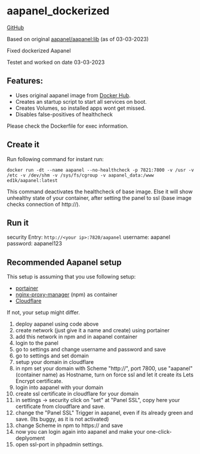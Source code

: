 
# aapanel_dockerized

[GitHub](https://github.com/Ed1ks/aapanel_dockerized)

Based on original [aapanel/aapanel:lib](https://hub.docker.com/r/aapanel/aapanel) (as of 03-03-2023)

Fixed dockerized Aapanel

Testet and worked on date 03-03-2023

## Features:

* Uses original aapanel image from [Docker Hub](https://hub.docker.com/).
* Creates an startup script to start all services on boot.
* Creates Volumes, so installed apps wont get missed.
* Disables false-positives of healthcheck

Please check the Dockerfile for exec information.

## Create it
Run following command for instant run:

`docker run -dt --name aapanel --no-healthcheck -p 7821:7800 -v /usr -v /etc -v /dev/shm -v /sys/fs/cgroup -v aapanel_data:/www ed1k/aapanel:latest`

This command deactivates the healthcheck of base image. Else it will show unhealthy state of your container, after setting the panel to ssl (base image checks connection of http://).

## Run it
security Entry: `http://<your ip>:7820/aapanel`
username: aapanel
password: aapanel123

## Recommended Aapanel setup
This setup is assuming that you use following setup:
* [portainer](https://www.portainer.io/)
* [nginx-proxy-manager](https://hub.docker.com/r/jc21/nginx-proxy-manager) (npm) as container
* [Cloudflare](https://www.cloudflare.com/)

If not, your setup might differ.
1. deploy aapanel using code above
2. create network (just give it a name and create) using portainer
3. add this network in npm and in aapanel container
4. login to the panel
5. go to settings and change username and password and save
6. go to settings and set domain
7. setup your domain in cloudflare
8. in npm set your domain with Scheme "http://", port 7800, use "aapanel" (container name) as Hostname, turn on force ssl and let it create its Lets Encrypt certificate.
9. login into aapanel with your domain
10. create ssl certificate in cloudflare for your domain
11. in settings -> security click on "set" at "Panel SSL", copy here your certificate from cloudflare and save.
12. change the "Panel SSL" Trigger in aapanel, even if its already green and save. (Its buggy, as it is not activated)
13. change Scheme in npm to https:// and save 
14. now you can login again into aapanel and make your one-click-deplyoment
15. open ssl-port in phpadmin settings.
